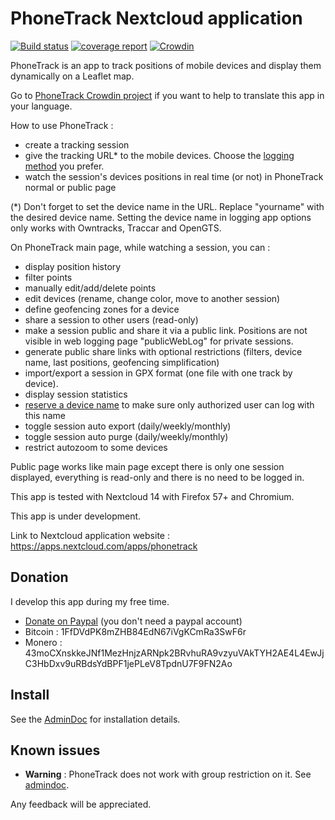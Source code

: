 # PhoneTrack Nextcloud application

[![Build status](https://gitlab.com/eneiluj/phonetrack-oc/badges/master/build.svg)](https://gitlab.com/eneiluj/phonetrack-oc/commits/master)
[![coverage report](https://gitlab.com/eneiluj/phonetrack-oc/badges/master/coverage.svg)](https://eneiluj.gitlab.io/phonetrack-oc/coverage/)
[![Crowdin](https://d322cqt584bo4o.cloudfront.net/phonetrack/localized.svg)](https://crowdin.com/project/phonetrack)

PhoneTrack is an app to track positions of mobile devices
and display them dynamically on a Leaflet map.

Go to [PhoneTrack Crowdin project](https://crowdin.com/project/phonetrack) if you want to help to translate this app in your language.

How to use PhoneTrack :

* create a tracking session
* give the tracking URL\* to the mobile devices. Choose the [logging method](https://gitlab.com/eneiluj/phonetrack-oc/wikis/userdoc#logging-methods) you prefer.
* watch the session's devices positions in real time (or not) in PhoneTrack normal or public page

(\*) Don't forget to set the device name in the URL. Replace "yourname" with the desired device name. Setting the device name in logging app options only works with Owntracks, Traccar and OpenGTS.

On PhoneTrack main page, while watching a session, you can :

* display position history
* filter points
* manually edit/add/delete points
* edit devices (rename, change color, move to another session)
* define geofencing zones for a device
* share a session to other users (read-only)
* make a session public and share it via a public link. Positions are not visible in web logging page "publicWebLog" for private sessions.
* generate public share links with optional restrictions (filters, device name, last positions, geofencing simplification)
* import/export a session in GPX format (one file with one track by device).
* display session statistics
* [reserve a device name](https://gitlab.com/eneiluj/phonetrack-oc/wikis/userdoc#device-name-reservation) to make sure only authorized user can log with this name
* toggle session auto export (daily/weekly/monthly)
* toggle session auto purge (daily/weekly/monthly)
* restrict autozoom to some devices

Public page works like main page except there is only one session displayed, everything is read-only and there is no need to be logged in.

This app is tested with Nextcloud 14 with Firefox 57+ and Chromium.

This app is under development.

Link to Nextcloud application website : https://apps.nextcloud.com/apps/phonetrack

## Donation

I develop this app during my free time.

* [Donate on Paypal](https://www.paypal.com/cgi-bin/webscr?cmd=_s-xclick&hosted_button_id=66PALMY8SF5JE) (you don't need a paypal account)
* Bitcoin : 1FfDVdPK8mZHB84EdN67iVgKCmRa3SwF6r
* Monero : 43moCXnskkeJNf1MezHnjzARNpk2BRvhuRA9vzyuVAkTYH2AE4L4EwJjC3HbDxv9uRBdsYdBPF1jePLeV8TpdnU7F9FN2Ao

## Install

See the [AdminDoc](https://gitlab.com/eneiluj/phonetrack-oc/wikis/admindoc) for installation details.

## Known issues

* **Warning** : PhoneTrack does not work with group restriction on it. See [admindoc](https://gitlab.com/eneiluj/phonetrack-oc/wikis/admindoc#warning).

Any feedback will be appreciated.
